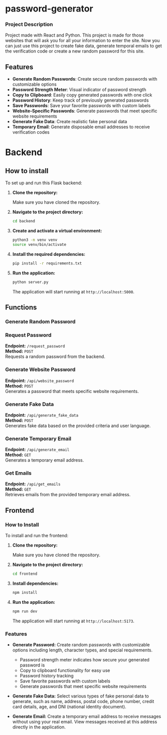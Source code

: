# password-generator

### Project Description

Project made with React and Python. This project is made for those websites that will ask you for all your information to enter the site. Now you can just use this project to create fake data, generate temporal emails to get the verification code or create a new random password for this site.

## Features

- **Generate Random Passwords**: Create secure random passwords with customizable options
- **Password Strength Meter**: Visual indicator of password strength
- **Copy to Clipboard**: Easily copy generated passwords with one click
- **Password History**: Keep track of previously generated passwords
- **Save Passwords**: Save your favorite passwords with custom labels
- **Website-Specific Passwords**: Generate passwords that meet specific website requirements
- **Generate Fake Data**: Create realistic fake personal data
- **Temporary Email**: Generate disposable email addresses to receive verification codes

# Backend

## How to install

To set up and run this Flask backend:

1. **Clone the repository:**

    Make sure you have cloned the repository.

2. **Navigate to the project directory:**

    ```bash
    cd backend
    ```

3. **Create and activate a virtual environment:**

    ```bash
    python3 -m venv venv
    source venv/bin/activate  
    ```

4. **Install the required dependencies:**

    ```bash
    pip install -r requirements.txt
    ```

5. **Run the application:**

    ```bash
    python server.py
    ```

    The application will start running at `http://localhost:5000`.

## Functions

### Generate Random Password

### Request Password

**Endpoint:** `/request_password`  
**Method:** `POST`  
Requests a random password from the backend.

### Generate Website Password

**Endpoint:** `/api/website_password`  
**Method:** `POST`  
Generates a password that meets specific website requirements.

### Generate Fake Data

**Endpoint:** `/api/generate_fake_data`  
**Method:** `POST`  
Generates fake data based on the provided criteria and user language.

### Generate Temporary Email

**Endpoint:** `/api/generate_email`  
**Method:** `GET`  
Generates a temporary email address.

### Get Emails

**Endpoint:** `/api/get_emails`  
**Method:** `GET`  
Retrieves emails from the provided temporary email address.

## Frontend

### How to Install

To install and run the frontend:

1. **Clone the repository:**

    Make sure you have cloned the repository.

2. **Navigate to the project directory:**

    ```bash
    cd frontend
    ```

3. **Install dependencies:**

    ```bash
    npm install
    ```

4. **Run the application:**

    ```bash
    npm run dev
    ```

    The application will start running at `http://localhost:5173`.

### Features

- **Generate Password:** Create random passwords with customizable options including length, character types, and special requirements.
  - Password strength meter indicates how secure your generated password is
  - Copy to clipboard functionality for easy use
  - Password history tracking
  - Save favorite passwords with custom labels
  - Generate passwords that meet specific website requirements

- **Generate Fake Data:** Select various types of fake personal data to generate, such as name, address, postal code, phone number, credit card details, age, and DNI (national identity document).

- **Generate Email:** Create a temporary email address to receive messages without using your real email. View messages received at this address directly in the application.